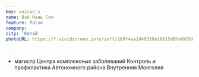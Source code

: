 ```yaml
---
key: veinan_s
name: Вэй Нань Сяо
feature: false
company: 
city: 'Китай'
photoURL: https://f.vividscreen.info/soft/260f4aa1d40310e16815d8fe8d76ba35/China-Flag-320x240.jpg

---
```

- магистр Центра комплексных заболеваний Контроль и профилактика Автономного района Внутренняя Монголия